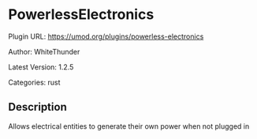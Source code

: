# PowerlessElectronics

Plugin URL: https://umod.org/plugins/powerless-electronics

Author: WhiteThunder

Latest Version: 1.2.5

Categories: rust

## Description

Allows electrical entities to generate their own power when not plugged in

